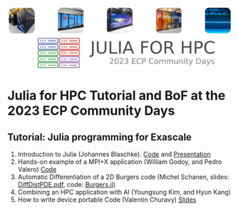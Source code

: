 <p align="center">
  <img src="assets/Julia_for_HPC_ECP.png" alt="Julia for HPC ECP Community Days" width="600" />
</p>

# Julia for HPC Tutorial and BoF at the 2023 ECP Community Days

## Tutorial: Julia programming for Exascale
1. Introduction to Julia (Johannes Blaschke). [Code](https://github.com/JBlaschke/HPC-Julia) and [Presentation](https://jblaschke.github.io/HPC-Julia/presentation_index.html#/)
2. Hands-on example of a MPI+X application (William Godoy, and Pedro Valero) [Code](https://github.com/ornladios/ADIOS2-Examples/tree/master/source/julia/GrayScott.jl)
3. Automatic Differentiation of a 2D Burgers code (Michel Schanen, slides: [DiffDistPDE.pdf](DiffDistPDE.pdf), code: [Burgers.jl](https://github.com/DJ4Earth/Burgers.jl))
4. Combining an HPC application with AI (Youngsung Kim, and Hyun Kang)
5. How to write device portable Code (Valentin Churavy) [Slides](https://github.com/JuliaParallel/julia-ecp-community-days-2023/blob/main/presentations/02_07_23%20--%20How%20to%20write%20device%20portable%20Code.pdf)


